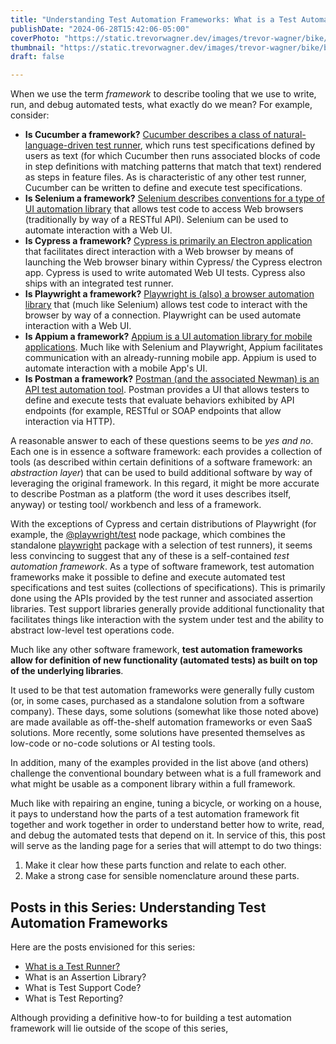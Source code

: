 ```yaml
---
title: "Understanding Test Automation Frameworks: What is a Test Automation Framework?"
publishDate: "2024-06-28T15:42:06-05:00"
coverPhoto: "https://static.trevorwagner.dev/images/trevor-wagner/bike/back-end/1200x799.jpg"
thumbnail: "https://static.trevorwagner.dev/images/trevor-wagner/bike/back-end/300x200.jpg"
draft: false

---
```


When we use the term _framework_ to describe tooling that we use to write, run, and debug automated tests, what exactly do we mean? For example, consider:

- **Is Cucumber a framework?** [Cucumber describes a class of natural-language-driven test runner](https://cucumber.io/), which runs test specifications defined by users as text (for which Cucumber then runs associated blocks of code in step definitions with matching patterns that match that text) rendered as steps in feature files. As is characteristic of any other test runner, Cucumber can be written to define and execute test specifications.
- **Is Selenium a framework?** [Selenium describes conventions for a type of UI automation library](https://www.selenium.dev/) that allows test code to access Web browsers (traditionally by way of a RESTful API). Selenium can be used to automate interaction with a Web UI.
- **Is Cypress a framework?** [Cypress is primarily an Electron application](https://www.cypress.io/) that facilitates direct interaction with a Web browser by means of launching the Web browser binary within Cypress/ the Cypress electron app. Cypress is used to write automated Web UI tests. Cypress also ships with an integrated test runner.
- **Is Playwright a framework?** [Playwright is (also) a browser automation library](https://playwright.dev/) that (much like Selenium) allows test code to interact with the browser by way of a connection. Playwright can be used automate interaction with a Web UI.
- **Is Appium a framework?** [Appium is a UI automation library for mobile applications](https://appium.io/). Much like with Selenium and Playwright, Appium facilitates communication with an already-running mobile app. Appium is used to automate interaction with a mobile App's UI.
- **Is Postman a framework?** [Postman (and the associated Newman) is an API test automation tool](https://www.postman.com/). Postman provides a UI that allows testers to define and execute tests that evaluate behaviors exhibited by API endpoints (for example, RESTful or SOAP endpoints that allow interaction via HTTP).

A reasonable answer to each of these questions seems to be _yes and no_. Each one is in essence a software framework: each provides a collection of tools (as described within certain definitions of a software framework: an _abstraction layer_) that can be used to build additional software by way of leveraging the original framework. In this regard, it might be more accurate to describe Postman as a platform (the word it uses describes itself, anyway) or testing tool/ workbench and less of a framework.

With the exceptions of Cypress and certain distributions of Playwright (for example, the [@playwright/test](https://www.npmjs.com/package/@playwright/test) node package, which combines the standalone [playwright](https://www.npmjs.com/package/playwright) package with a selection of test runners), it seems less convincing to suggest that any of these is a self-contained _test automation framework_. As a type of software framework, test automation frameworks make it possible to define and execute automated test specifications and test suites (collections of specifications). This is primarily done using the APIs provided by the test runner and associated assertion libraries. Test support libraries generally provide additional functionality that facilitates things like interaction with the system under test and the ability to abstract low-level test operations code.

Much like any other software framework, **test automation frameworks allow for definition of new functionality (automated tests) as built on top of the underlying libraries**.

It used to be that test automation frameworks were generally fully custom (or, in some cases, purchased as a standalone solution from a software company). These days, some solutions (somewhat like those noted above) are made available as off-the-shelf automation frameworks or even SaaS solutions. More recently, some solutions have presented themselves as low-code or no-code solutions or AI testing tools.

In addition, many of the examples provided in the list above (and others) challenge the conventional boundary between what is a full framework and what might be usable as a component library within a full framework.

Much like with repairing an engine, tuning a bicycle, or working on a house, it pays to understand how the parts of a test automation framework fit together and work together in order to understand better how to write, read, and debug the automated tests that depend on it. In service of this, this post will serve as the landing page for a series that will attempt to do two things:

1. Make it clear how these parts function and relate to each other.
2. Make a strong case for sensible nomenclature around these parts.

## Posts in this Series: Understanding Test Automation Frameworks
Here are the posts envisioned for this series:

- [What is a Test Runner?](/blog/posts/understanding-test-automation-frameworks-what-is-a-test-runner/)
- What is an Assertion Library?
- What is Test Support Code?
- What is Test Reporting?

Although providing a definitive how-to for building a test automation framework will lie outside of the scope of this series,